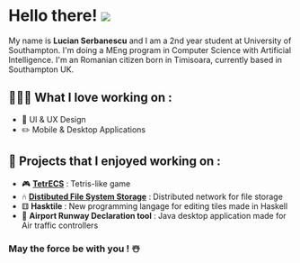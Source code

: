 # Hello there! <img src= "http://i.imgur.com/L6deEh0.gif" >

My name is **Lucian Serbanescu** and I am a 2nd year student at University of Southampton. I'm doing a MEng program in Computer Science with Artificial Intelligence. I'm an Romanian citizen born in Timisoara, currently based in Southampton UK. 

## 👨🏻‍💻 What I love working on :

- 📱 UI & UX Design
- ✏️ Mobile & Desktop Applications

## 🥁 Projects that I enjoyed working on :

- 🎮 **[TetrECS]** : Tetris-like game
- ⑃ **[Distibuted File System Storage]** : Distributed network for file storage
- ⚅ **Hasktile** : New programming langage for editing tiles made in Haskell
- 🛫 **Airport Runway Declaration tool** : Java desktop application made for Air traffic controllers


[TetrECS]: https://github.com/lucianjunior/tetrecs
[Distibuted File System Storage]: https://github.com/lucianjunior/DistributedFileSystemStorage

### May the force be with you ! ☃️
